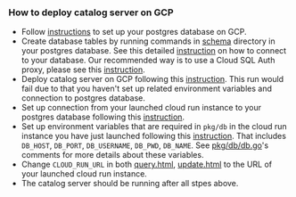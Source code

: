 ### How to deploy catalog server on GCP

+ Follow [instructions](https://cloud.google.com/sql/docs/postgres/quickstart) to set up your postgres database on GCP.
+ Create database tables by running commands in [schema](schema) directory in your postgres database. See this detailed [instruction](https://cloud.google.com/sql/docs/postgres/connect-overview) on how to connect to your database. Our recommended way is to use a Cloud SQL Auth proxy, please see this [instruction](https://cloud.google.com/sql/docs/postgres/connect-admin-proxy).
+ Deploy catalog server on GCP following this [instruction](https://cloud.google.com/run/docs/quickstarts/build-and-deploy/go). This run would fail due to that you haven't set up related environment variables and connection to postgres database.
+ Set up connection from your launched cloud run instance to your postgres database following this [instruction](https://cloud.google.com/sql/docs/postgres/connect-run).
+ Set up environment variables that are required in `pkg/db` in the cloud run instance you have just launched following this [instruction](https://cloud.google.com/run/docs/configuring/environment-variables). That includes `DB_HOST`, `DB_PORT`, `DB_USERNAME`, `DB_PWD`, `DB_NAME`. See [pkg/db/db.go](../pkg/db/db.go)'s comments for more details about these variables.
+ Change `CLOUD_RUN_URL` in both [query.html](../frontend/static/query.html), [update.html](../frontend/static/update.html) to the URL of your launched cloud run instance.
+ The catalog server should be running after all stpes above.